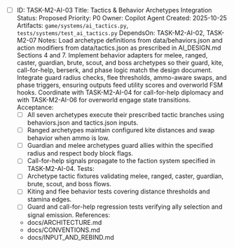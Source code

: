 - [ ] ID: TASK-M2-AI-03
  Title: Tactics & Behavior Archetypes Integration
  Status: Proposed
  Priority: P0
  Owner: Copilot Agent
  Created: 2025-10-25
  Artifacts: `game/systems/ai_tactics.py`, `tests/systems/test_ai_tactics.py`
  DependsOn: TASK-M2-AI-02, TASK-M2-07
  Notes:
  Load archetype definitions from data/behaviors.json and action modifiers from data/tactics.json as prescribed in AI_DESIGN.md Sections 4 and 7.
  Implement behavior adapters for melee, ranged, caster, guardian, brute, scout, and boss archetypes so their guard, kite, call-for-help, berserk, and phase logic match the design document.
  Integrate guard radius checks, flee thresholds, ammo-aware swaps, and phase triggers, ensuring outputs feed utility scores and overworld FSM hooks.
  Coordinate with TASK-M2-AI-04 for call-for-help diplomacy and with TASK-M2-AI-06 for overworld engage state transitions.
  Acceptance:
  - [ ] All seven archetypes execute their prescribed tactic branches using behaviors.json and tactics.json inputs.
  - [ ] Ranged archetypes maintain configured kite distances and swap behavior when ammo is low.
  - [ ] Guardian and melee archetypes guard allies within the specified radius and respect body block flags.
  - [ ] Call-for-help signals propagate to the faction system specified in TASK-M2-AI-04.
  Tests:
  - [ ] Archetype tactic fixtures validating melee, ranged, caster, guardian, brute, scout, and boss flows.
  - [ ] Kiting and flee behavior tests covering distance thresholds and stamina edges.
  - [ ] Guard and call-for-help regression tests verifying ally selection and signal emission.
  References:
  - docs/ARCHITECTURE.md
  - docs/CONVENTIONS.md
  - docs/INPUT_AND_REBIND.md
